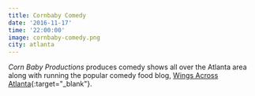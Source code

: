 ```yaml
---
title: Cornbaby Comedy
date: '2016-11-17'
time: '22:00:00'
image: cornbaby-comedy.png
city: atlanta
---
```

*Corn Baby Productions* produces comedy shows all over the Atlanta area along with running the popular comedy food blog, [Wings Across Atlanta](https://wingsacrossatlanta.com/){:target="_blank"}.
